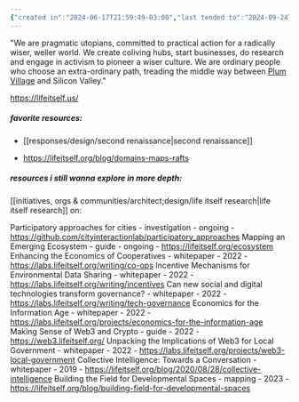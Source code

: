 ```yaml
---
{"created in":"2024-06-17T21:59:49-03:00","last tended to":"2024-09-24T16:00:45-03:00","tags":["organization","community","alchemy","design","metamodernism","metacrisis","🌱"],"dg-publish":true,"relevancescore":94,"notestage":["🌱"],"permalink":"/initiatives-orgs-and-communities/architect-design/life-itself/","dgPassFrontmatter":true,"created":"2024-06-17T21:59:49.025-03:00","updated":"2024-09-24T16:29:41.575-03:00"}
---
```


"We are pragmatic utopians, committed to practical action for a radically wiser, weller world. We create coliving hubs, start businesses, do research and engage in activism to pioneer a wiser culture. We are ordinary people who choose an extra-ordinary path, treading the middle way between [Plum Village](https://www.plumvillage.uk/) and Silicon Valley."

https://lifeitself.us/

##### favorite resources:

- [[responses/design/second renaissance\|second renaissance]]

- https://lifeitself.org/blog/domains-maps-rafts

##### resources i still wanna explore in more depth:

[[initiatives, orgs & communities/architect;design/life itself research\|life itself research]] on:

Participatory approaches for cities - investigation - ongoing - https://github.com/cityinteractionlab/participatory_approaches
Mapping an Emerging Ecosystem - guide - ongoing - https://lifeitself.org/ecosystem
Enhancing the Economics of Cooperatives - whitepaper - 2022 - https://labs.lifeitself.org/writing/co-ops
Incentive Mechanisms for Environmental Data Sharing - whitepaper - 2022 - https://labs.lifeitself.org/writing/incentives
Can new social and digital technologies transform governance? - whitepaper - 2022 - https://labs.lifeitself.org/writing/tech-governance
Economics for the Information Age - whitepaper - 2022 - https://labs.lifeitself.org/projects/economics-for-the-information-age
Making Sense of Web3 and Crypto - guide - 2022 - https://web3.lifeitself.org/
Unpacking the Implications of Web3 for Local Government - whitepaper - 2022 - https://labs.lifeitself.org/projects/web3-local-government
Collective Intelligence: Towards a Conversation - whitepaper - 2019 - https://lifeitself.org/blog/2020/08/28/collective-intelligence
Building the Field for Developmental Spaces - mapping - 2023 - https://lifeitself.org/blog/building-field-for-developmental-spaces